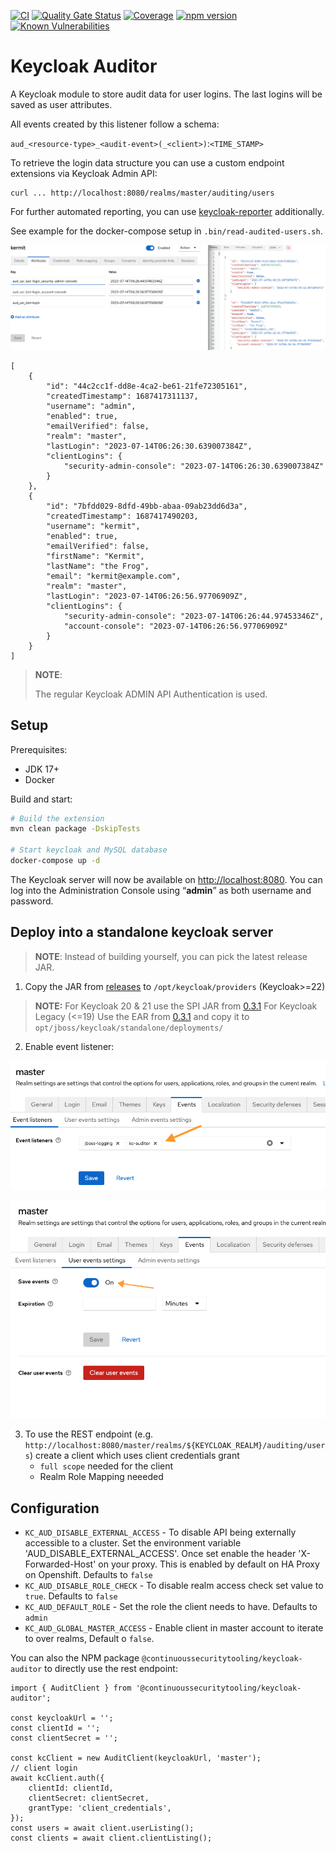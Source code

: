 [![CI](https://github.com/ContinuousSecurityTooling/keycloak-auditor/actions/workflows/build.yml/badge.svg)](https://github.com/ContinuousSecurityTooling/keycloak-auditor/actions/workflows/build.yml)
[![Quality Gate Status](https://sonarcloud.io/api/project_badges/measure?project=ContinuousSecurityTooling_keycloak-auditor&metric=alert_status)](https://sonarcloud.io/dashboard?id=ContinuousSecurityTooling_keycloak-auditor)
[![Coverage](https://sonarcloud.io/api/project_badges/measure?project=ContinuousSecurityTooling_keycloak-auditor&metric=coverage)](https://sonarcloud.io/dashboard?id=ContinuousSecurityTooling_keycloak-auditor)
[![npm version](https://badge.fury.io/js/@continuoussecuritytooling%2Fkeycloak-auditor.svg)](https://www.npmjs.com/package/@continuoussecuritytooling/keycloak-auditor)
[![Known Vulnerabilities](https://snyk.io/test/github/ContinuousSecurityTooling/keycloak-auditor/badge.svg)](https://snyk.io/test/github/ContinuousSecurityTooling/keycloak-auditor)

# Keycloak Auditor

A Keycloak module to store audit data for user logins. The last logins will be saved as user attributes.

All events created by this listener follow a schema:

`aud_<resource-type>_<audit-event>(_<client>)`:`<TIME_STAMP>`

To retrieve the login data structure you can use a custom endpoint extensions via Keycloak Admin API:
```
curl ... http://localhost:8080/realms/master/auditing/users
```

For further automated reporting, you can use [keycloak-reporter](https://github.com/ContinuousSecurityTooling/keycloak-reporter) additionally.

See example for the docker-compose setup in `.bin/read-audited-users.sh`.

![](.docs/example_user-auditing.png)

```
[
    {
        "id": "44c2cc1f-dd8e-4ca2-be61-21fe72305161",
        "createdTimestamp": 1687417311137,
        "username": "admin",
        "enabled": true,
        "emailVerified": false,
        "realm": "master",
        "lastLogin": "2023-07-14T06:26:30.639007384Z",
        "clientLogins": {
            "security-admin-console": "2023-07-14T06:26:30.639007384Z"
        }
    },
    {
        "id": "7bfdd029-8dfd-49bb-abaa-09ab23dd6d3a",
        "createdTimestamp": 1687417490203,
        "username": "kermit",
        "enabled": true,
        "emailVerified": false,
        "firstName": "Kermit",
        "lastName": "the Frog",
        "email": "kermit@example.com",
        "realm": "master",
        "lastLogin": "2023-07-14T06:26:56.97706909Z",
        "clientLogins": {
            "security-admin-console": "2023-07-14T06:26:44.97453346Z",
            "account-console": "2023-07-14T06:26:56.97706909Z"
        }
    }
]
```

>**NOTE**:
>
> The regular Keycloak ADMIN API Authentication is used.

## Setup

Prerequisites:
* JDK 17+
* Docker

Build and start:

```bash
# Build the extension
mvn clean package -DskipTests

# Start keycloak and MySQL database
docker-compose up -d
```

The Keycloak server will now be available on <http://localhost:8080>. You can log into the Administration Console using “**admin**” as both username and password.

## Deploy into a standalone keycloak server

>**NOTE**:
> Instead of building yourself, you can pick the latest release JAR.

1. Copy the JAR from [releases](https://github.com/ContinuousSecurityTooling/keycloak-auditor/releases/latest) to `/opt/keycloak/providers` (Keycloak>=22)
> **NOTE:**
For Keycloak 20 & 21 use the SPI JAR from [0.3.1](https://github.com/ContinuousSecurityTooling/keycloak-auditor/releases/tag/v0.3.1)
For Keycloak Legacy (<=19) Use the EAR from [0.3.1](https://github.com/ContinuousSecurityTooling/keycloak-auditor/releases/tag/v0.3.1) and copy it to `opt/jboss/keycloak/standalone/deployments/`
2. Enable event listener:

![](.docs/keycloak-realm-event-config-step1.png)

![](.docs/keycloak-realm-event-config-step2.png)

3. To use the REST endpoint (e.g. `http://localhost:8080/master/realms/${KEYCLOAK_REALM}/auditing/users`) create a client which uses client credentials grant
   * `full scope` needed for the client
   * Realm Role Mapping neeeded

## Configuration

* `KC_AUD_DISABLE_EXTERNAL_ACCESS` - To disable API being externally accessible to a cluster. Set the environment variable 'AUD_DISABLE_EXTERNAL_ACCESS'. Once set enable the header 'X-Forwarded-Host' on your proxy. This is enabled by default on HA Proxy on Openshift. Defaults to `false`
* `KC_AUD_DISABLE_ROLE_CHECK` - To disable realm access check set value to `true`. Defaults to `false`
* `KC_AUD_DEFAULT_ROLE` - Set the role the client needs to have. Defaults to `admin`
* `KC_AUD_GLOBAL_MASTER_ACCESS` - Enable client in master account to iterate to over realms, Default o `false`.

You can also the NPM package `@continuoussecuritytooling/keycloak-auditor` to directly use the rest endpoint:

```
import { AuditClient } from '@continuoussecuritytooling/keycloak-auditor';

const keycloakUrl = '';
const clientId = '';
const clientSecret = '';

const kcClient = new AuditClient(keycloakUrl, 'master');
// client login
await kcClient.auth({
    clientId: clientId,
    clientSecret: clientSecret,
    grantType: 'client_credentials',
});
const users = await client.userListing();
const clients = await client.clientListing();
```